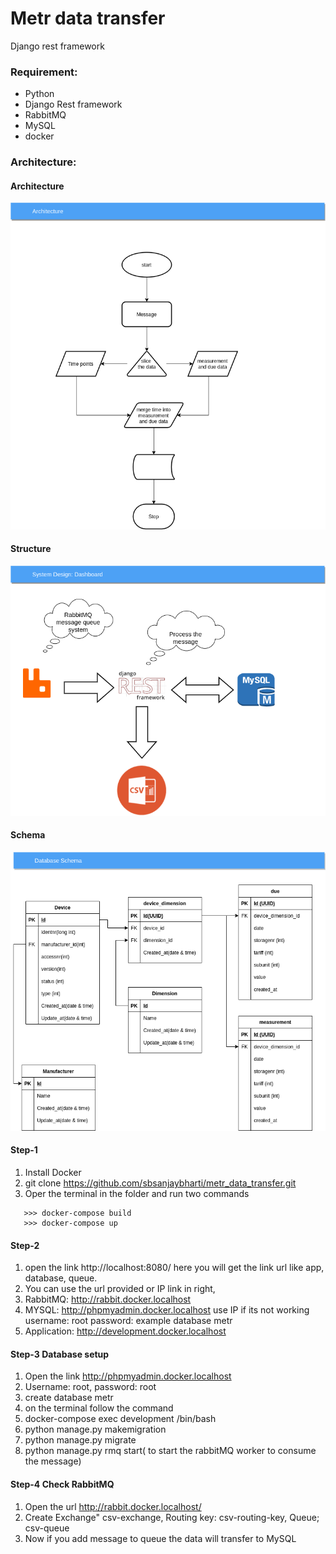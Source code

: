 # Metr data transfer
Django rest framework

### Requirement:
* Python
* Django Rest framework
* RabbitMQ
* MySQL
* docker

### Architecture:
#### Architecture 
![](architecture.png)
#### Structure
![](structure.png)
#### Schema
![](schema.png)

#### Step-1
1. Install Docker 
2. git clone https://github.com/sbsanjaybharti/metr_data_transfer.git
3. Oper the terminal in the folder and run two commands<br/>
```
   >>> docker-compose build
   >>> docker-compose up
```

#### Step-2
1. open the link http://localhost:8080/ here you will get the link url like app, database, queue.
2. You can use the url provided or IP link in right, 
3. RabbitMQ: http://rabbit.docker.localhost
4. MYSQL: http://phpmyadmin.docker.localhost use IP if its not working
  username: root
  password: example
  database metr
5. Application: http://development.docker.localhost  
   
 #### Step-3 Database setup
1. Open the link http://phpmyadmin.docker.localhost
2. Username: root, password: root
3. create database metr
4. on the terminal follow the command
5. docker-compose exec development /bin/bash
6. python manage.py makemigration
7. python manage.py migrate
8. python manage.py rmq start( to start the rabbitMQ worker to consume the message)

#### Step-4 Check RabbitMQ
1. Open the url http://rabbit.docker.localhost/
2. Create Exchange" csv-exchange, Routing key: csv-routing-key, Queue; csv-queue
3. Now if you add message to queue the data will transfer to MySQL


